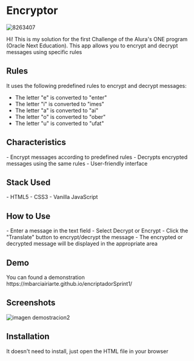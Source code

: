 <h1> Encryptor </h1>

![8263407](https://github.com/mbarciairiarte/encriptadorSprint1/assets/86747763/5c79dc56-197d-4f69-ab04-c572ff94cdef)

Hi! This is my solution for the first Challenge of the Alura's ONE program (Oracle Next Education). This app allows you to encrypt and decrypt messages using specific rules

<h2>Rules</h2>
It uses the following predefined rules to encrypt and decrypt messages:

- The letter "e" is converted to "enter"
- The letter "i" is converted to "imes"
- The letter "a" is converted to "ai"
- The letter "o" is converted to "ober"
- The letter "u" is converted to "ufat"

<h2>Characteristics</h2>
- Encrypt messages according to predefined rules
- Decrypts encrypted messages using the same rules
- User-friendly interface

<h2>Stack Used</h2>
- HTML5
- CSS3
- Vanilla JavaScript

<h2>How to Use</h2>
- Enter a message in the text field
- Select Decrypt or Encrypt 
- Click the "Translate" button to encrypt/decrypt the message
- The encrypted or decrypted message will be displayed in the appropriate area

<h2>Demo</h2>
You can found a demonstration https://mbarciairiarte.github.io/encriptadorSprint1/

<h2>Screenshots</h2>

![imagen demostracion2](https://github.com/mbarciairiarte/encriptadorSprint1/assets/86747763/ac4743a4-21ee-4f5e-bc2b-e08f776667d8)

<h2>Installation</h2>
It doesn't need to install, just open the HTML file in your browser






